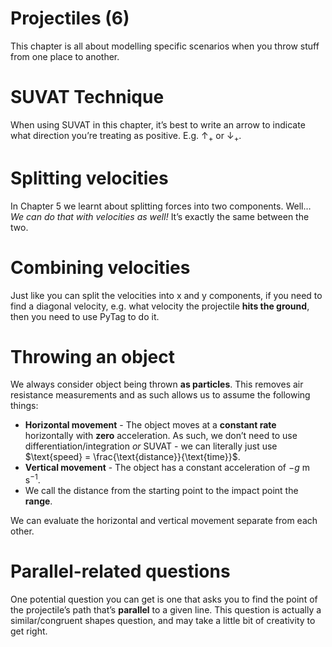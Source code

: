 # Projectiles (6)

This chapter is all about modelling specific scenarios when you throw stuff from one place to another.

# SUVAT Technique

When using SUVAT in this chapter, it’s best to write an arrow to indicate what direction you’re treating as positive. E.g. $\uparrow_+$ or $\downarrow_+$.

# Splitting velocities

In Chapter 5 we learnt about splitting forces into two components. Well… *We can do that with velocities as well!* It’s exactly the same between the two.

# Combining velocities

Just like you can split the velocities into x and y components, if you need to find a diagonal velocity, e.g. what velocity the projectile **hits the ground**, then you need to use PyTag to do it.

# Throwing an object

We always consider object being thrown **as particles**. This removes air resistance measurements and as such allows us to assume the following things:

- **Horizontal movement** - The object moves at a **constant rate** horizontally with **zero** acceleration. As such, we don’t need to use differentiation/integration *or* SUVAT - we can literally just use $\text{speed} = \frac{\text{distance}}{\text{time}}$.
- **Vertical movement** - The object has a constant acceleration of $-g \text{ m s}^{-1}$.
- We call the distance from the starting point to the impact point the **range**.

We can evaluate the horizontal and vertical movement separate from each other.

# Parallel-related questions

One potential question you can get is one that asks you to find the point of the projectile’s path that’s **parallel** to a given line. This question is actually a similar/congruent shapes question, and may take a little bit of creativity to get right.